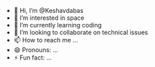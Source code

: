 - 👋 Hi, I’m @Keshavdabas
- 👀 I’m interested in space
- 🌱 I’m currently learning coding
- 💞️ I’m looking to collaborate on technical issues 
- 📫 How to reach me ...
- 😄 Pronouns: ...
- ⚡ Fun fact: ...

<!---
Keshavdabas/Keshavdabas is a ✨ special ✨ repository because its `README.md` (this file) appears on your GitHub profile.
You can click the Preview link to take a look at your changes.
--->
